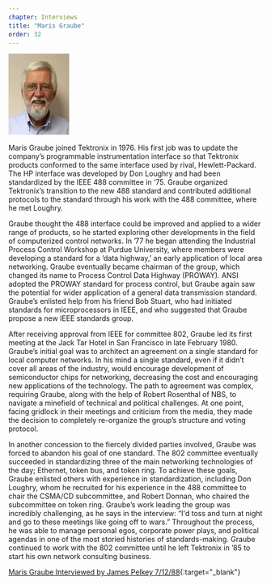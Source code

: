 ```yaml
---
chapter: Interviews
title: "Maris Graube"
order: 32
---
```


![Maris Graube](/assets/img/maris-graube.jpg)

Maris Graube joined Tektronix in 1976. His first job was to update the company’s programmable instrumentation interface so that Tektronix products conformed to the same interface used by rival, Hewlett-Packard. The HP interface was developed by Don Loughry and had been standardized by the IEEE 488 committee in ‘75. Graube organized Tektronix’s transition to the new 488 standard and contributed additional protocols to the standard through his work with the 488 committee, where he met Loughry.

Graube thought the 488 interface could be improved and applied to a wider range of products, so he started exploring other developments in the field of computerized control networks. In ’77 he began attending the Industrial Process Control Workshop at Purdue University, where members were developing a standard for a ‘data highway,’ an early application of local area networking. Graube eventually became chairman of the group, which changed its name to Process Control Data Highway (PROWAY). ANSI adopted the PROWAY standard for process control, but Graube again saw the potential for wider application of a general data transmission standard. Graube’s enlisted help from his friend Bob Stuart, who had initiated standards for microprocessors in IEEE, and who suggested that Graube propose a new IEEE standards group.

After receiving approval from IEEE for committee 802, Graube led its first meeting at the Jack Tar Hotel in San Francisco in late February 1980. Graube’s initial goal was to architect an agreement on a single standard for local computer networks. In his mind a single standard, even if it didn’t cover all areas of the industry, would encourage development of semiconductor chips for networking, decreasing the cost and encouraging new applications of the technology. The path to agreement was complex, requiring Graube, along with the help of Robert Rosenthal of NBS, to navigate a minefield of technical and political challenges. At one point, facing gridlock in their meetings and criticism from the media, they made the decision to completely re-organize the group’s structure and voting protocol.

In another concession to the fiercely divided parties involved, Graube was forced to abandon his goal of one standard. The 802 committee eventually succeeded in standardizing three of the main networking technologies of the day; Ethernet, token bus, and token ring. To achieve these goals, Graube enlisted others with experience in standardization, including Don Loughry, whom he recruited for his experience in the 488 committee to chair the CSMA/CD subcommittee, and Robert Donnan, who chaired the subcommittee on token ring. Graube’s work leading the group was incredibly challenging, as he says in the interview: “I'd toss and turn at night and go to these meetings like going off to wars.” Throughout the process, he was able to manage personal egos, corporate power plays, and political agendas in one of the most storied histories of standards-making. Graube continued to work with the 802 committee until he left Tektronix in ’85 to start his own network consulting business. 

[Maris Graube Interviewed by James Pelkey 7/12/88](https://archive.computerhistory.org/resources/access/text/2020/04/102792042-05-01-acc.pdf){:target="_blank"}
